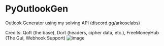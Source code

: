 # PyOutlookGen
 Outlook Generator using my solving API (discord.gg/arkoselabs)

Credits: Qoft (the base), Dort (headers, cipher data, etc.), FreeMoneyHub (The Gui, Webhook Support)
![image](https://user-images.githubusercontent.com/122418336/216793605-27349dc5-7a87-4125-b1b4-1e38b77f6715.png)
